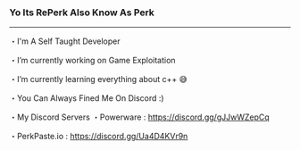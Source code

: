 ### Yo Its RePerk Also Know As Perk
________________________________________________________________________________________________________________________

・I'm A Self Taught Developer

・I’m currently working on Game Exploitation

・I’m currently learning everything about c++ 😅

・You Can Always Fined Me On Discord :)

・My Discord Servers
・Powerware : https://discord.gg/gJJwWZepCq

・PerkPaste.io : https://discord.gg/Ua4D4KVr9n

